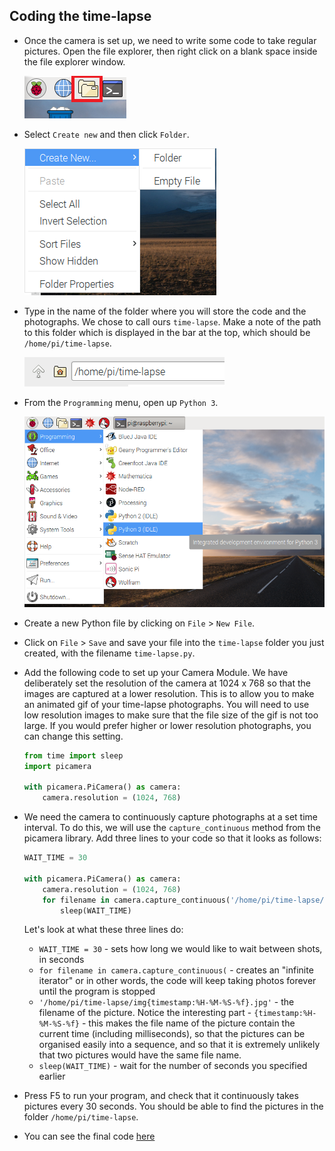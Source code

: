 ## Coding the time-lapse

- Once the camera is set up, we need to write some code to take regular pictures. Open the file explorer, then right click on a blank space inside the file explorer window.

  ![File Explorer](images/file-explorer.png)

- Select `Create new` and then click `Folder`.

  ![Create folder menu](images/create-folder.png)

- Type in the name of the folder where you will store the code and the photographs. We chose to call ours `time-lapse`. Make a note of the path to this folder which is displayed in the bar at the top, which should be `/home/pi/time-lapse`.

  ![Time-lapse folder](images/timelapse-folder.png)

- From the `Programming` menu, open up `Python 3`.

  ![Open Python 3](images/python3-app-menu.png)

- Create a new Python file by clicking on `File` > `New File`.

- Click on `File` > `Save` and save your file into the `time-lapse` folder you just created, with the filename `time-lapse.py`.

- Add the following code to set up your Camera Module. We have deliberately set the resolution of the camera at 1024 x 768 so that the images are captured at a lower resolution. This is to allow you to make an animated gif of your time-lapse photographs. You will need to use low resolution images to make sure that the file size of the gif is not too large. If you would prefer higher or lower resolution photographs, you can change this setting.

  ```python
  from time import sleep
  import picamera

  with picamera.PiCamera() as camera:
      camera.resolution = (1024, 768)
  ```

- We need the camera to continuously capture photographs at a set time interval. To do this, we will use the `capture_continuous` method from the picamera library. Add three lines to your code so that it looks as follows:

    ```python
    WAIT_TIME = 30

    with picamera.PiCamera() as camera:
        camera.resolution = (1024, 768)
        for filename in camera.capture_continuous('/home/pi/time-lapse/img{timestamp:%H-%M-%S-%f}.jpg'):
            sleep(WAIT_TIME)
    ```

  Let's look at what these three lines do:
  - `WAIT_TIME = 30` - sets how long we would like to wait between shots, in seconds
  - `for filename in camera.capture_continuous(` - creates an "infinite iterator" or in other words, the code will keep taking photos forever until the program is stopped
  - `'/home/pi/time-lapse/img{timestamp:%H-%M-%S-%f}.jpg'` - the filename of the picture. Notice the interesting part - `{timestamp:%H-%M-%S-%f}` - this makes the file name of the picture contain the current time (including milliseconds), so that the pictures can be organised easily into a sequence, and so that it is extremely unlikely that two pictures would have the same file name.
  - `sleep(WAIT_TIME)` - wait for the number of seconds you specified earlier

- Press F5 to run your program, and check that it continuously takes pictures every 30 seconds. You should be able to find the pictures in the folder `/home/pi/time-lapse`.

- You can see the final code [here](resources/final-time-lapse.py)

